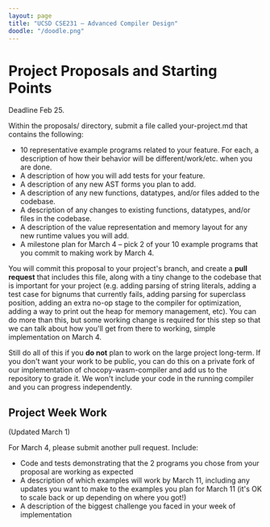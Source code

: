 ```yaml
---
layout: page
title: "UCSD CSE231 – Advanced Compiler Design"
doodle: "/doodle.png"
---
```


# Project Proposals and Starting Points

Deadline Feb 25.

Within the proposals/ directory, submit a file called your-project.md that
contains the following:

- 10 representative example programs related to your feature. For each, a
description of how their behavior will be different/work/etc. when you are
done.
- A description of how you will add tests for your feature.
- A description of any new AST forms you plan to add.
- A description of any new functions, datatypes, and/or files added to the
codebase.
- A description of any changes to existing functions, datatypes, and/or files
in the codebase.
- A description of the value representation and memory layout for any new
runtime values you will add.
- A milestone plan for March 4 – pick 2 of your 10 example programs that
you commit to making work by March 4.

You will commit this proposal to your project's branch, and create a **pull
request** that includes this file, along with a tiny change to the codebase
that is important for your project (e.g. adding parsing of string literals,
adding a test case for bignums that currently fails, adding parsing for
superclass position, adding an extra no-op stage to the compiler for
optimization, adding a way to print out the heap for memory management, etc).
You can do more than this, but some working change is required for this step
so that we can talk about how you'll get from there to working, simple
implementation on March 4.

Still do all of this if you **do not** plan to work on the large project
long-term. If you don't want your work to be public, you can do this on a
private fork of our implementation of chocopy-wasm-compiler and add us to the
repository to grade it. We won't include your code in the running compiler
and you can progress independently.

## Project Week Work

(Updated March 1)

For March 4, please submit another pull request. Include:

- Code and tests demonstrating that the 2 programs you chose from your
proposal are working as expected
- A description of which examples will work by March 11, including any
updates you want to make to the examples you plan for March 11 (it's OK to
scale back or up depending on where you got!)
- A description of the biggest challenge you faced in your week of implementation